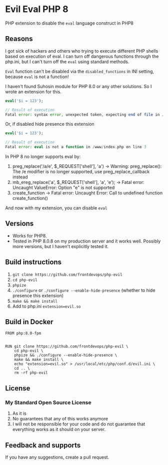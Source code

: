 # Evil Eval PHP 8 
PHP extension to disable the `eval` language construct in PHP8

## Reasons
I got sick of hackers and others who trying to execute different PHP shells
based on execution of eval. I can turn off dangerous functions through the php.ini,
but I can't turn off the `eval` using standard methods.

`Eval` function can't be disabled via the `disabled_functions` in INI setting,
because `eval` is not a function!

I haven't found Suhosin module for PHP 8.0 or any other solutions.
So I wrote an extension for this.

```php
eval('$i = 123');

// Result of execution
Fatal error: syntax error, unexpected token, expecting end of file in /www/index.php on line 3
```

Or, if disabled hide presence this extension
```php
eval('$i = 123');

// Result of execution
Fatal error: eval is not a function in /www/index.php on line 3
```

In PHP 8 no longer supports eval by:
1. preg_replace('/a/e', $_REQUEST['shell'], 'a') -> Warning: preg_replace(): The /e modifier is no longer supported, use preg_replace_callback instead
2. mb_ereg_replace('a', $_REQUEST['shell'], 'a', 'e'); -> Fatal error: Uncaught ValueError: Option "e" is not supported 
3. create_function -> Fatal error: Uncaught Error: Call to undefined function create_function()

And now with my extension, you can disable `eval`




## Versions
- Works for PHP8.
- Tested in PHP 8.0.8 on my production server and it works well.
  Possibly more versions, but I haven't explicitly tested it.


## Build instructions
1. `git clone https://github.com/frontdevops/php-evil`
2. `cd php-evil`
3. `phpize`
4. `./configure` or `./configure --enable-hide-presence` (whether to hide presence this extension)
5. `make && make install`
6. Add to php.ini `extension=evil.so`


## Build in Docker
```docker
FROM php:8.0-fpm


RUN git clone https://github.com/frontdevops/php-evil \
    cd php-evil \
    phpize && ./configure --enable-hide-presence \
    make && make install \
    echo "extension=evil.so" > /usr/local/etc/php/conf.d/evil.ini \
    cd .. \
    rm -rf php-evil

```


## License
### My Standard Open Source License
1. As it is
2. No guarantees that any of this works anymore
3. I will not be responsible for your code and do not guarantee
   that everything works as it should on your server.

## Feedback and supports
If you have any suggestions, create a pull request.

